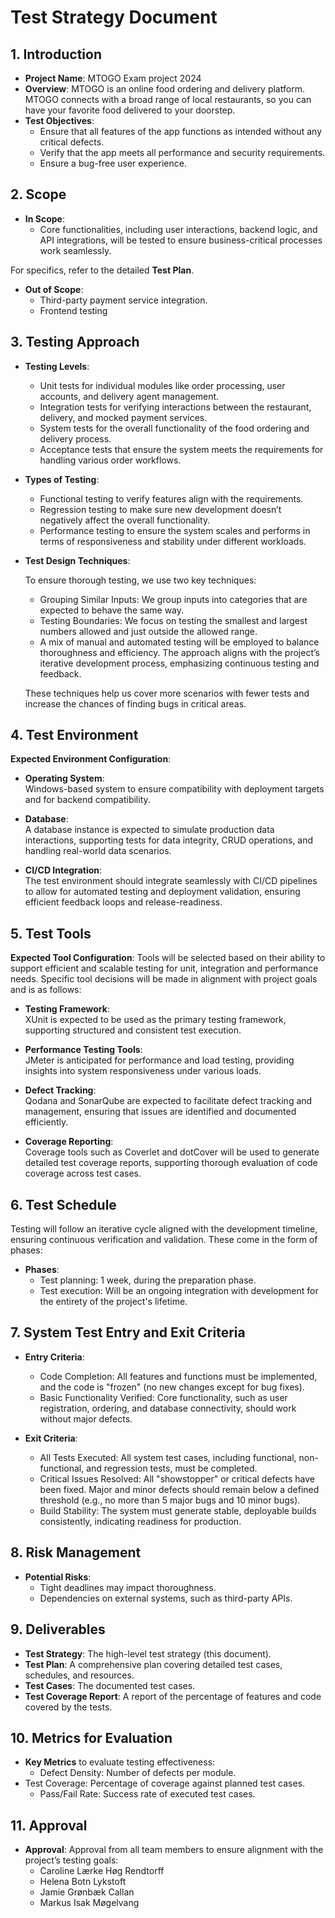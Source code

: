 # Test Strategy Document

## 1. Introduction
- **Project Name**: MTOGO Exam project 2024
- **Overview**: MTOGO is an online food ordering and delivery platform. MTOGO connects with a broad range of local restaurants, so you can have your favorite food delivered to your doorstep.
- **Test Objectives**:
	- 	Ensure that all features of the app functions as intended without any critical defects.
	- Verify that the app meets all performance and security requirements.
	- Ensure a bug-free user experience.

## 2. Scope
- **In Scope**: 
	- Core functionalities, including user interactions, backend logic, and API integrations, will be tested to ensure business-critical processes work seamlessly.

For specifics, refer to the detailed **Test Plan**.
- **Out of Scope**: 
	- Third-party payment service integration.
	- Frontend testing

## 3. Testing Approach
- **Testing Levels**: 
	- Unit tests for individual modules like order processing, user accounts, and delivery agent management.
	- Integration tests for verifying interactions between the restaurant, delivery, and mocked payment services.
	- System tests for the overall functionality of the food ordering and delivery process.
	- Acceptance tests that ensure the system meets the requirements for handling various order workflows.
- **Types of Testing**:
	- Functional testing to verify features align with the requirements.
	- Regression testing to make sure new development doesn’t negatively affect the overall functionality.
	- Performance testing to ensure the system scales and performs in terms of responsiveness and stability under different workloads.
- **Test Design Techniques**: 

	To ensure thorough testing, we use two key techniques:
	- Grouping Similar Inputs: We group inputs into categories that are expected to behave the same way. 
	- Testing Boundaries: We focus on testing the smallest and largest numbers allowed and just outside the allowed range. 
	- A mix of manual and automated testing will be employed to balance thoroughness and efficiency. The approach aligns with the project’s iterative development process, emphasizing continuous testing and feedback.

   These techniques help us cover more scenarios with fewer tests and increase the chances of finding bugs in critical areas.

## 4. Test Environment

**Expected Environment Configuration**:
- **Operating System**:  
  Windows-based system to ensure compatibility with deployment targets and for backend compatibility.

- **Database**:  
  A database instance is expected to simulate production data interactions, supporting tests for data integrity, CRUD operations, and handling real-world data scenarios.

- **CI/CD Integration**:  
  The test environment should integrate seamlessly with CI/CD pipelines to allow for automated testing and deployment validation, ensuring efficient feedback loops and release-readiness.

## 5. Test Tools

**Expected Tool Configuration**:
Tools will be selected based on their ability to support efficient and scalable testing for unit, integration and performance needs. Specific tool decisions will be made in alignment with project goals and is as follows:
- **Testing Framework**:  
  XUnit is expected to be used as the primary testing framework, supporting structured and consistent test execution.

- **Performance Testing Tools**:  
  JMeter is anticipated for performance and load testing, providing insights into system responsiveness under various loads.

- **Defect Tracking**:  
  Qodana and SonarQube are expected to facilitate defect tracking and management, ensuring that issues are identified and documented efficiently.

- **Coverage Reporting**:  
  Coverage tools such as Coverlet and dotCover will be used to generate detailed test coverage reports, supporting thorough evaluation of code coverage across test cases.

## 6. Test Schedule
Testing will follow an iterative cycle aligned with the development timeline, ensuring continuous verification and validation. These come in the form of phases:
- **Phases**: 
	- Test planning: 1 week, during the preparation phase.
	- Test execution: Will be an ongoing integration with development for the entirety of the project's lifetime.

## 7. System Test Entry and Exit Criteria

- **Entry Criteria**:  
	- Code Completion: All features and functions must be implemented, and the code is "frozen" (no new changes except for bug fixes).
	- Basic Functionality Verified: Core functionality, such as user registration, ordering, and database connectivity, should work without major defects.

- **Exit Criteria**:  
	 - All Tests Executed: All system test cases, including functional, non-functional, and regression tests, must be completed.
	 - Critical Issues Resolved: All "showstopper" or critical defects have been fixed. Major and minor defects should remain below a defined threshold (e.g., no more than 5 major bugs and 10 minor bugs).
	- Build Stability: The system must generate stable, deployable builds consistently, indicating readiness for production.

## 8. Risk Management
- **Potential Risks**: 
	- Tight deadlines may impact thoroughness.
	- Dependencies on external systems, such as third-party APIs.

## 9. Deliverables
- **Test Strategy**: The high-level test strategy (this document).
- **Test Plan**: A comprehensive plan covering detailed test cases, schedules, and resources.
- **Test Cases**: The documented test cases.
- **Test Coverage Report**: A report of the percentage of features and code covered by the tests.

## 10. Metrics for Evaluation
- **Key Metrics** to evaluate testing effectiveness:
 	- Defect Density: Number of defects per module.
- Test Coverage: Percentage of coverage against planned test cases.
 	- Pass/Fail Rate: Success rate of executed test cases.

## 11. Approval
- **Approval**: Approval from all team members to ensure alignment with the project’s testing goals:
	- Caroline Lærke Høg Rendtorff
	- Helena Botn Lykstoft
	- Jamie Grønbæk Callan
	- Markus Isak Møgelvang
